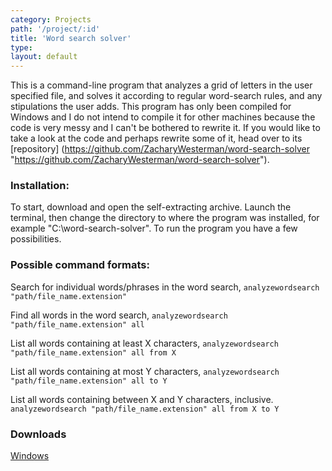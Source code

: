 ```yaml
---
category: Projects
path: '/project/:id'
title: 'Word search solver'
type:
layout: default
---
```


This is a command-line program that analyzes a grid of letters in the user specified file, and solves it according to regular word-search rules, and any stipulations the user adds. This program has only been compiled for Windows and I do not intend to compile it for other machines because the code is very messy and I can't be bothered to rewrite it. If you would like to take a look at the code and perhaps rewrite some of it, head over to its [repository] (https://github.com/ZacharyWesterman/word-search-solver "https://github.com/ZacharyWesterman/word-search-solver").


### Installation:

To start, download and open the self-extracting archive. Launch the terminal, then change the directory to where the program was installed, for example "C:\word-search-solver\". To run the program you have a few possibilities.


### Possible command formats:

Search for individual words/phrases in the word search,
```analyzewordsearch "path/file_name.extension"```

Find all words in the word search,
```analyzewordsearch "path/file_name.extension" all```

List all words containing at least X characters,
```analyzewordsearch "path/file_name.extension" all from X```

List all words containing at most Y characters,
```analyzewordsearch "path/file_name.extension" all to Y```

List all words containing between X and Y characters, inclusive.
```analyzewordsearch "path/file_name.extension" all from X to Y```


### Downloads

[Windows](https://github.com/ZacharyWesterman/word-search-solver/raw/master/bin/Debug/installer.exe "Download windows installer")
